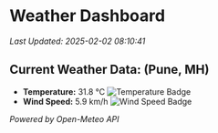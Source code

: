 
# Weather Dashboard

_Last Updated: 2025-02-02 08:10:41_

## Current Weather Data: (Pune, MH)
- **Temperature:** 31.8 °C ![Temperature Badge](https://img.shields.io/badge/Temperature-High%20Temp-orange)
- **Wind Speed:** 5.9 km/h ![Wind Speed Badge](https://img.shields.io/badge/Wind%20Speed-Low%20Wind-blue)

*Powered by Open-Meteo API*
